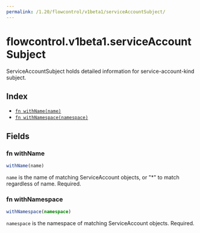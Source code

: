 ```yaml
---
permalink: /1.20/flowcontrol/v1beta1/serviceAccountSubject/
---
```


# flowcontrol.v1beta1.serviceAccountSubject

ServiceAccountSubject holds detailed information for service-account-kind subject.

## Index

* [`fn withName(name)`](#fn-withname)
* [`fn withNamespace(namespace)`](#fn-withnamespace)

## Fields

### fn withName

```ts
withName(name)
```

`name` is the name of matching ServiceAccount objects, or "*" to match regardless of name. Required.

### fn withNamespace

```ts
withNamespace(namespace)
```

`namespace` is the namespace of matching ServiceAccount objects. Required.